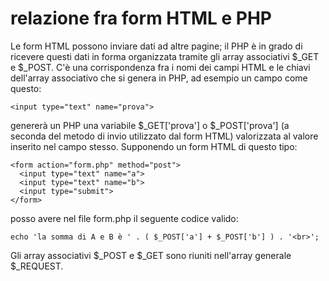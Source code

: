 # relazione fra form HTML e PHP
Le form HTML possono inviare dati ad altre pagine; il PHP è in grado di ricevere questi dati in forma organizzata tramite gli array associativi $_GET e $_POST.
C'è una corrispondenza fra i nomi dei campi HTML e le chiavi dell'array associativo che si genera in PHP, ad esempio un campo come questo:
```
<input type="text" name="prova">
```
genererà un PHP una variabile $_GET['prova'] o $_POST['prova'] (a seconda del metodo di invio utilizzato dal form HTML) valorizzata al valore inserito nel
campo stesso. Supponendo un form HTML di questo tipo:
```
<form action="form.php" method="post">
  <input type="text" name="a">
  <input type="text" name="b">
  <input type="submit">
</form>
```
posso avere nel file form.php il seguente codice valido:
```
echo 'la somma di A e B è ' . ( $_POST['a'] + $_POST['b'] ) . '<br>';
```
Gli array associativi $_POST e $_GET sono riuniti nell'array generale $_REQUEST.
